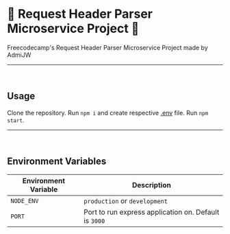 # 📑 Request Header Parser Microservice Project 📑

Freecodecamp's Request Header Parser Microservice Project made by AdmiJW

---
<br>

## Usage

Clone the repository. Run `npm i` and create respective [.env](#Environment-Variables) file. Run `npm start`.

---
<br>

## Environment Variables

| Environment Variable | Description |
|-|-|
| `NODE_ENV` | `production` or `development` |
| `PORT` | Port to run express application on. Default is `3000` |